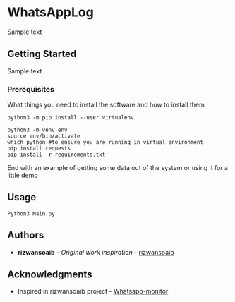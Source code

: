 # WhatsAppLog

Sample text

## Getting Started
Sample text
### Prerequisites

What things you need to install the software and how to install them

```
python3 -m pip install --user virtualenv
```
```
python3 -m venv env
source env/bin/activate
which python #to ensure you are running in virtual environment
pip install requests
pip install -r requirements.txt
```
End with an example of getting some data out of the system or using it for a little demo

## Usage
```
Python3 Main.py
```


## Authors

* **rizwansoaib** - *Original work inspiration* - [rizwansoaib](https://github.com/rizwansoaib)

## Acknowledgments
* Inspired in rizwansoaib project -  [Whatsapp-monitor](https://github.com/rizwansoaib/whatsapp-monitor)

